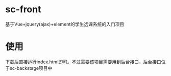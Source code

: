 # sc-front
基于Vue+jquery(ajax)+element的学生选课系统的入门项目

# 使用
下载后直接运行index.html即可。不过需要该项目需要用到后台接口，后台接口位于sc-backstage项目中
